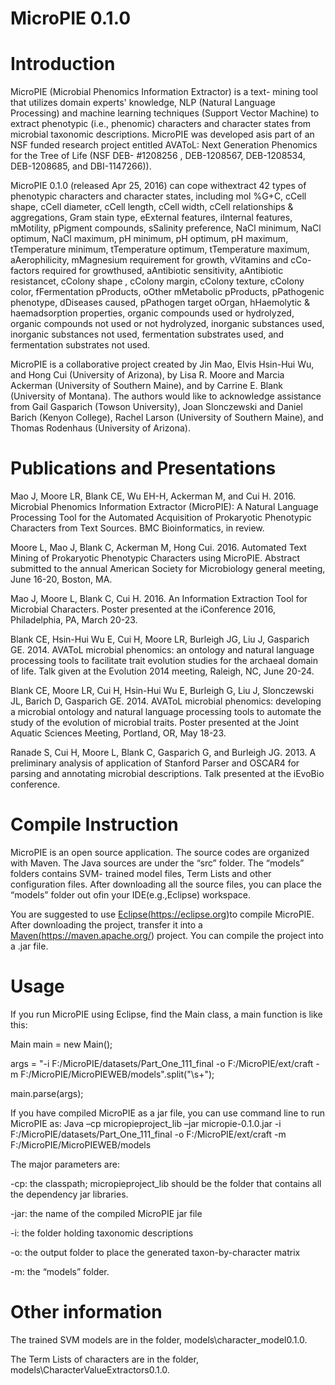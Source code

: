 MicroPIE 0.1.0
=========================================


Introduction
====================
MicroPIE (Microbial Phenomics Information Extractor) is a text- mining tool that utilizes domain experts' knowledge, NLP (Natural Language Processing) and machine learning techniques (Support Vector Machine) to extract phenotypic (i.e., phenomic) characters and character states from microbial taxonomic descriptions. MicroPIE was developed asis part of an NSF funded research project entitled AVAToL: Next Generation Phenomics for the Tree of Life (NSF DEB- #1208256 , DEB-1208567, DEB-1208534, DEB-1208685, and DBI-1147266)).

MicroPIE 0.1.0 (released Apr 25, 2016) can cope withextract 42 types of phenotypic characters and character states, including mol %G+C, cCell shape, cCell diameter, cCell length, cCell width, cCell relationships & aggregations, Gram stain type, eExternal features, iInternal features, mMotility, pPigment compounds, sSalinity preference, NaCl minimum, NaCl optimum, NaCl maximum, pH minimum, pH optimum, pH maximum, tTemperature minimum, tTemperature optimum, tTemperature maximum, aAerophilicity, mMagnesium requirement for growth, vVitamins and cCo-factors required for growthused, aAntibiotic sensitivity, aAntibiotic resistancet, cColony shape , cColony margin, cColony texture, cColony color, fFermentation pProducts, oOther mMetabolic pProducts, pPathogenic phenotype, dDiseases caused, pPathogen target oOrgan, hHaemolytic & haemadsorption properties, organic compounds used or hydrolyzed, organic compounds not used or not hydrolyzed, inorganic substances used, inorganic substances not used, fermentation substrates used, and fermentation substrates not used.

MicroPIE is a collaborative project created by Jin Mao, Elvis Hsin-Hui Wu, and Hong Cui (University of Arizona), by Lisa R. Moore and Marcia Ackerman (University of Southern Maine), and by Carrine E. Blank (University of Montana).  The authors would like to acknowledge assistance from Gail Gasparich (Towson University), Joan Slonczewski  and Daniel Barich (Kenyon College), Rachel Larson (University of Southern Maine), and Thomas Rodenhaus (University of Arizona).

Publications and Presentations
=================
Mao J, Moore LR, Blank CE, Wu EH-H, Ackerman M, and Cui H.  2016.  Microbial Phenomics Information Extractor (MicroPIE): A Natural Language Processing Tool for the Automated Acquisition of Prokaryotic Phenotypic Characters from Text Sources.  BMC Bioinformatics, in review.

Moore L, Mao J, Blank C, Ackerman M, Hong Cui.  2016.  Automated Text Mining of Prokaryotic Phenotypic Characters using MicroPIE.  Abstract submitted to the annual American Society for Microbiology general meeting, June 16-20, Boston, MA.

Mao J, Moore L, Blank C, Cui H.  2016.  An Information Extraction Tool for Microbial Characters.  Poster presented at the iConference 2016, Philadelphia, PA, March 20-23.

Blank CE, Hsin-Hui Wu E, Cui H, Moore LR, Burleigh JG, Liu J, Gasparich GE.  2014.  AVAToL microbial phenomics: an ontology and natural language processing tools to facilitate trait evolution studies for the archaeal domain of life.  Talk given at the Evolution 2014 meeting, Raleigh, NC, June 20-24.

Blank CE, Moore LR, Cui H, Hsin-Hui Wu E, Burleigh G, Liu J, Slonczewski JL, Barich D, Gasparich GE.  2014.  AVAToL microbial phenomics: developing a microbial ontology and natural language processing tools to automate the study of the evolution of microbial traits.  Poster presented at the Joint Aquatic Sciences Meeting, Portland, OR, May 18-23.

Ranade S, Cui H, Moore L, Blank C, Gasparich G, and Burleigh JG.  2013. A preliminary analysis of application of Stanford Parser and OSCAR4 for parsing and annotating microbial descriptions. Talk presented at the iEvoBio conference.

Compile Instruction
====================
MicroPIE is an open source application. The source codes are organized with Maven. The Java sources are under the “src” folder. The “models” folders contains SVM- trained model files, Term Lists and other configuration files. After downloading all the source files, you can place the “models” folder out ofin your IDE(e.g.,Eclipse)  workspace.

You are suggested to use <a href="https://eclipse.org">Eclipse(https://eclipse.org)</a>to compile MicroPIE. After downloading the project, transfer it into a <a href="https://maven.apache.org/">Maven(https://maven.apache.org/)</a> project. You can compile the project into a .jar file.

Usage
====================
If you run MicroPIE using Eclipse, find the Main class, a main function is like this:

Main main = new Main();

args = "-i F:/MicroPIE/datasets/Part_One_111_final -o F:/MicroPIE/ext/craft -m F:/MicroPIE/MicroPIEWEB/models".split("\\s+");
		
main.parse(args);

If you have compiled MicroPIE as a jar file, you can use command line to run MicroPIE as:
	Java –cp micropieproject_lib –jar micropie-0.1.0.jar -i F:/MicroPIE/datasets/Part_One_111_final -o F:/MicroPIE/ext/craft -m F:/MicroPIE/MicroPIEWEB/models

The major parameters are:

-cp: the classpath;  micropieproject_lib should be the folder that contains all the dependency jar libraries.

-jar: the name of the compiled MicroPIE jar file

-i: the folder holding taxonomic descriptions

-o: the output folder to place the generated taxon-by-character matrix

-m: the “models” folder.



Other information
=========
The trained SVM models are in the folder, models\character_model0.1.0.

The Term Lists of characters are in the folder, models\CharacterValueExtractors0.1.0.